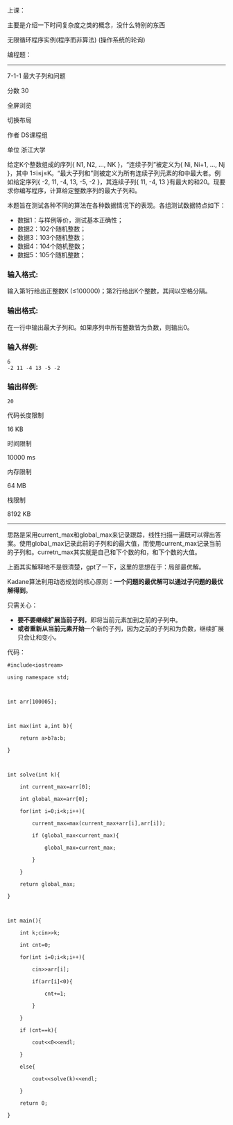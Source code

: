 上课：

主要是介绍一下时间复杂度之类的概念，没什么特别的东西

无限循环程序实例(程序而非算法) (操作系统的轮询)

编程题：

--------------------------------------------------------------------------

7-1-1 最大子列和问题

分数 30

全屏浏览

切换布局

作者 DS课程组

单位 浙江大学

给定K个整数组成的序列{ N1​, N2​, ..., NK​ }，“连续子列”被定义为{ Ni​, Ni+1​, ..., Nj​ }，其中 1≤i≤j≤K。“最大子列和”则被定义为所有连续子列元素的和中最大者。例如给定序列{ -2, 11, -4, 13, -5, -2 }，其连续子列{ 11, -4, 13 }有最大的和20。现要求你编写程序，计算给定整数序列的最大子列和。

本题旨在测试各种不同的算法在各种数据情况下的表现。各组测试数据特点如下：

- 数据1：与样例等价，测试基本正确性；
- 数据2：102个随机整数；
- 数据3：103个随机整数；
- 数据4：104个随机整数；
- 数据5：105个随机整数；

### 输入格式:

输入第1行给出正整数K (≤100000)；第2行给出K个整数，其间以空格分隔。

### 输出格式:

在一行中输出最大子列和。如果序列中所有整数皆为负数，则输出0。

### 输入样例:

```in
6
-2 11 -4 13 -5 -2
```

### 输出样例:

```out
20
```

代码长度限制

16 KB

时间限制

10000 ms

内存限制

64 MB

栈限制

8192 KB

-------------

思路是采用current_max和global_max来记录跟踪，线性扫描一遍既可以得出答案。使用global_max记录此前的子列和的最大值，而使用current_max记录当前的子列和。curretn_max其实就是自己和下个数的和，和下个数的大值。

上面其实解释地不是很清楚，gpt了一下，这里的思想在于：局部最优解。

Kadane算法利用动态规划的核心原则：**一个问题的最优解可以通过子问题的最优解得到**。

只需关心：

- **要不要继续扩展当前子列**，即将当前元素加到之前的子列中。
- **或者重新从当前元素开始**一个新的子列，因为之前的子列和为负数，继续扩展只会让和变小。

代码：

```
#include<iostream>

using namespace std;

  

int arr[100005];

  

int max(int a,int b){

    return a>b?a:b;

}

  

int solve(int k){

    int current_max=arr[0];

    int global_max=arr[0];

    for(int i=0;i<k;i++){

        current_max=max(current_max+arr[i],arr[i]);

        if (global_max<current_max){

            global_max=current_max;

        }

    }

    return global_max;

}

  

int main(){

    int k;cin>>k;

    int cnt=0;

    for(int i=0;i<k;i++){

        cin>>arr[i];

        if(arr[i]<0){

            cnt+=1;

        }

    }

    if (cnt==k){

        cout<<0<<endl;

    }

    else{

        cout<<solve(k)<<endl;

    }

    return 0;

}
```